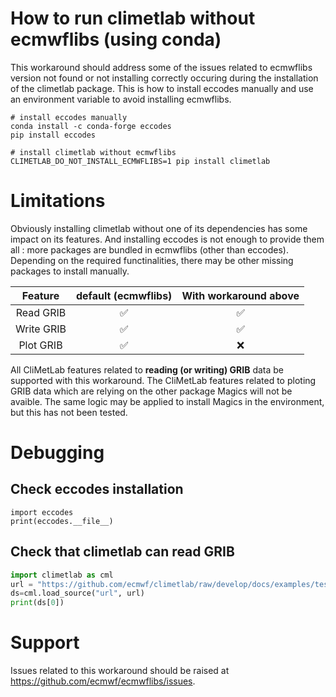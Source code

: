 # How to run climetlab without ecmwflibs (using conda)

This workaround should address some of the issues related to ecmwflibs version not found or not installing correctly occuring during the installation of the climetlab package. 
This is how to install eccodes manually and use an environment variable to avoid installing ecmwflibs.

``` 
# install eccodes manually
conda install -c conda-forge eccodes
pip install eccodes

# install climetlab without ecmwflibs
CLIMETLAB_DO_NOT_INSTALL_ECMWFLIBS=1 pip install climetlab
```

# Limitations

Obviously installing climetlab without one of its dependencies has some impact on its features.
And installing eccodes is not enough to provide them all : more packages are bundled in ecmwflibs (other than eccodes). 
Depending on the required functinalities, there may be other missing packages to install manually.

|    Feature    | default (ecmwflibs) | With workaround above |
|:-------------:|:-------------------:|:---------------------:|
|   Read GRIB   |         ✅          |          ✅           |
|   Write GRIB  |         ✅          |          ✅           |
|   Plot GRIB   |         ✅          |          ❌           |

All CliMetLab features related to **reading (or writing) GRIB** data be supported with this workaround.  The CliMetLab features related to ploting GRIB data which are relying on the other package Magics will not be avaible. The same logic may be applied to install Magics in the environment, but this has not been tested.

# Debugging

## Check eccodes installation
``` 
import eccodes
print(eccodes.__file__)
```

## Check that climetlab can read GRIB

``` python
import climetlab as cml
url = "https://github.com/ecmwf/climetlab/raw/develop/docs/examples/test.grib"
ds=cml.load_source("url", url)
print(ds[0])
```


# Support

Issues related to this workaround should be raised at https://github.com/ecmwf/ecmwflibs/issues.
